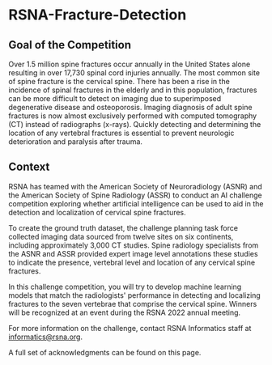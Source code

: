 # RSNA-Fracture-Detection
## Goal of the Competition
Over 1.5 million spine fractures occur annually in the United States alone resulting in over 17,730 spinal cord injuries annually. The most common site of spine fracture is the cervical spine. There has been a rise in the incidence of spinal fractures in the elderly and in this population, fractures can be more difficult to detect on imaging due to superimposed degenerative disease and osteoporosis. Imaging diagnosis of adult spine fractures is now almost exclusively performed with computed tomography (CT) instead of radiographs (x-rays). Quickly detecting and determining the location of any vertebral fractures is essential to prevent neurologic deterioration and paralysis after trauma.

## Context
RSNA has teamed with the American Society of Neuroradiology (ASNR) and the American Society of Spine Radiology (ASSR) to conduct an AI challenge competition exploring whether artificial intelligence can be used to aid in the detection and localization of cervical spine fractures.

To create the ground truth dataset, the challenge planning task force collected imaging data sourced from twelve sites on six continents, including approximately 3,000 CT studies. Spine radiology specialists from the ASNR and ASSR provided expert image level annotations these studies to indicate the presence, vertebral level and location of any cervical spine fractures.

In this challenge competition, you will try to develop machine learning models that match the radiologists' performance in detecting and localizing fractures to the seven vertebrae that comprise the cervical spine. Winners will be recognized at an event during the RSNA 2022 annual meeting.

For more information on the challenge, contact RSNA Informatics staff at informatics@rsna.org.

A full set of acknowledgments can be found on this page.
